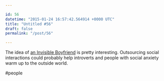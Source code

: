 ```yaml
---

id: 56
datetime: "2015-01-24 16:57:42.564914 +0000 UTC"
title: "Untitled #56"
draft: false
permalink: "/post/56"

---
```


The idea of [an Invisible Boyfriend](http://www.washingtonpost.com/news/the-intersect/wp/2015/01/22/i-paid-25-for-an-invisible-boyfriend-and-i-think-i-might-be-in-love/) is pretty interesting. Outsourcing social interactions could probably help introverts and people with social anxiety warm up to the outside world.

#people
